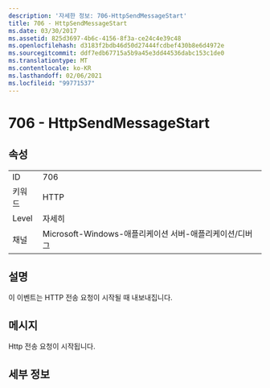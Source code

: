 ```yaml
---
description: '자세한 정보: 706-HttpSendMessageStart'
title: 706 - HttpSendMessageStart
ms.date: 03/30/2017
ms.assetid: 825d3697-4b6c-4156-8f3a-ce24c4e39c48
ms.openlocfilehash: d3183f2bdb46d50d27444fcdbef430b8e6d4972e
ms.sourcegitcommit: ddf7edb67715a5b9a45e3dd44536dabc153c1de0
ms.translationtype: MT
ms.contentlocale: ko-KR
ms.lasthandoff: 02/06/2021
ms.locfileid: "99771537"
---
```

# <a name="706---httpsendmessagestart"></a>706 - HttpSendMessageStart

## <a name="properties"></a>속성  
  
|||  
|-|-|  
|ID|706|  
|키워드|HTTP|  
|Level|자세히|  
|채널|Microsoft-Windows-애플리케이션 서버-애플리케이션/디버그|  
  
## <a name="description"></a>설명  

 이 이벤트는 HTTP 전송 요청이 시작될 때 내보내집니다.  
  
## <a name="message"></a>메시지  

 Http 전송 요청이 시작됩니다.  
  
## <a name="details"></a>세부 정보
